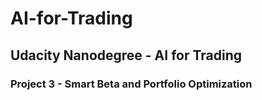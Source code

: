 # AI-for-Trading
## Udacity Nanodegree - AI for Trading

### Project 3 - Smart Beta and Portfolio Optimization
